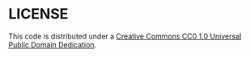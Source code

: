 # LICENSE

This code is distributed under a [Creative Commons CC0 1.0 Universal Public Domain Dedication](https://creativecommons.org/publicdomain/zero/1.0/).